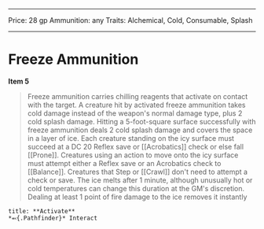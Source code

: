 
---
Price: 28 gp
Ammunition: any
Traits: Alchemical, Cold, Consumable, Splash

---

# Freeze Ammunition

**Item 5**

> Freeze ammunition carries chilling reagents that activate on contact with the target. A creature hit by activated freeze ammunition takes cold damage instead of the weapon's normal damage type, plus 2 cold splash damage. Hitting a 5-foot-square surface successfully with freeze ammunition deals 2 cold splash damage and covers the space in a layer of ice. Each creature standing on the icy surface must succeed at a DC 20 Reflex save or [[Acrobatics]] check or else fall [[Prone]]. Creatures using an action to move onto the icy surface must attempt either a Reflex save or an Acrobatics check to [[Balance]]. Creatures that Step or [[Crawl]] don't need to attempt a check or save. The ice melts after 1 minute, although unusually hot or cold temperatures can change this duration at the GM's discretion. Dealing at least 1 point of fire damage to the ice removes it instantly

```ad-embed-ability
title: **Activate**
*⬻{.Pathfinder}* Interact 
```
